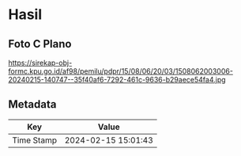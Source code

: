 # Hasil

## Foto C Plano

https://sirekap-obj-formc.kpu.go.id/af98/pemilu/pdpr/15/08/06/20/03/1508062003006-20240215-140747--35f40af6-7292-461c-9636-b29aece54fa4.jpg


## Metadata

| Key        | Value               |
| ---------- | ------------------- |
| Time Stamp | 2024-02-15 15:01:43 |



